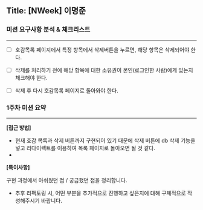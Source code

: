 ## Title: [NWeek] 이명준

### 미션 요구사항 분석 & 체크리스트

---
- [ ] 호감목록 페이지에서 특정 항목에서 삭제버튼을 누르면, 해당 항목은 삭제되어야 한다.
- [ ] 삭제를 처리하기 전에 해당 항목에 대한 소유권이 본인(로그인한 사람)에게 있는지 체크해야 한다.
- [ ] 삭제 후 다시 호감목록 페이지로 돌아와야 한다.



### 1주차 미션 요약

---

**[접근 방법]**

- 현재 호감 목록과 삭제 버튼까지 구현되어 있기 때문에 삭제 버튼에 db 삭제 기능을 넣고 리다이렉트를 이용하여 목록 페이지로 돌아오면 될 것 같다.
- 



**[특이사항]**

구현 과정에서 아쉬웠던 점 / 궁금했던 점을 정리합니다.

- 추후 리팩토링 시, 어떤 부분을 추가적으로 진행하고 싶은지에 대해 구체적으로 작성해주시기 바랍니다.